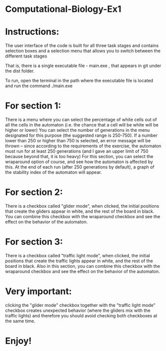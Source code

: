 # Computational-Biology-Ex1

# Instructions:
The user interface of the code is built for all three task stages and contains selection boxes and a selection menu that allows you to switch between the different task stages 

That is, there is a single executable file - main.exe , that appears in git under the dist folder.

To run, open the terminal in the path where the executable file is located and run the command ./main.exe
# For section 1:
There is a menu where you can select the percentage of white cells out of all the cells in the automaton (i.e. the chance that a cell will be white will be higher or lower)
You can select the number of generations in the menu designated for this purpose (the suggested range is 250-750). If a number lower than 250 or higher than 750 is selected, an error message will be thrown – since according to the requirements of the exercise, the automaton must run for at least 250 generations (and I gave an upper limit of 750 because beyond that, it is too heavy)
For this section, you can select the wraparound option of course, and see how the automaton is affected by this.
At the end of each run (after 250 generations by default), a graph of the stability index of the automaton will appear.
# For section 2:
There is a checkbox called "glider mode", when clicked, the initial positions that create the gliders appear in white, and the rest of the board in black.
You can combine this checkbox with the wraparound checkbox and see the effect on the behavior of the automaton.
# For section 3:
There is a checkbox called "traffic light mode", when clicked, the initial positions that create the traffic lights appear in white, and the rest of the board in black.
Also in this section, you can combine this checkbox with the wraparound checkbox and see the effect on the behavior of the automaton.

# Very important:
clicking the "glider mode" checkbox together with the "traffic light mode" checkbox creates unexpected behavior (where the gliders mix with the traffic lights) and therefore you should avoid checking both checkboxes at the same time.

# Enjoy!
